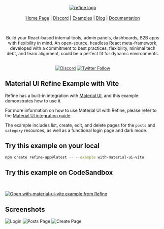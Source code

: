 <div align="center" style="margin: 30px;">
<a href="https://refine.dev/">
  <img alt="refine logo" src="https://refine.ams3.cdn.digitaloceanspaces.com/readme/refine-readme-banner.png">
</a>

</br>
</br>

<div align="center">
    <a href="https://refine.dev">Home Page</a> |
    <a href="https://discord.gg/refine">Discord</a> |
    <a href="https://refine.dev/examples/">Examples</a> |
    <a href="https://refine.dev/blog/">Blog</a> |
    <a href="https://refine.dev/docs/">Documentation</a>
</div>
</div>

</br>


<div align="center">Build your React-based internal tools, admin panels, dashboards, B2B apps with flexibility in mind.
An open-source, headless React meta-framework, developed with a commitment to best practices, flexibility, minimal tech debt, and team alignment, could be a perfect fit for dynamic environments.

<br />
<br />

[![Discord](https://img.shields.io/discord/837692625737613362.svg?label=&logo=discord&logoColor=ffffff&color=7389D8&labelColor=6A7EC2)](https://discord.gg/refine)
[![Twitter Follow](https://img.shields.io/twitter/follow/refine_dev?style=social)](https://twitter.com/refine_dev)

</div>

## Material UI Refine Example with Vite

Refine has a built-in integration with [Material UI](https://mui.com/material-ui/getting-started/), and this example demonstrates how to use it.

For more information on how to use Material UI with Refine, please refer to the [Material UI integration guide](https://refine.dev/docs/ui-integrations/material-ui/introduction/).


The example includes list, create, edit, and delete pages for the `posts` and `category` resources, as well as a functional login page and dark mode.


## Try this example on your local

```bash
npm create refine-app@latest -- --example with-material-ui-vite
```

## Try this example on CodeSandbox

<br/>

[![Open with-material-ui-vite example from Refine](https://codesandbox.io/static/img/play-codesandbox.svg)](https://codesandbox.io/embed/github/refinedev/refine/tree/master/examples/with-material-ui-vite?view=preview&theme=dark&codemirror=1)


## Screenshots

![Login](https://refine.ams3.cdn.digitaloceanspaces.com/example-readmes/with-material-ui-vite/login.png "Login")
![Posts Page](https://refine.ams3.cdn.digitaloceanspaces.com/example-readmes/with-material-ui-vite/posts.png "Post")
![Create Page](https://refine.ams3.cdn.digitaloceanspaces.com/example-readmes/with-material-ui-vite/create.png "Create")